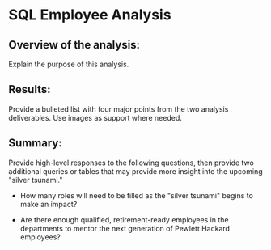 # SQL Employee Analysis

## Overview of the analysis: 

Explain the purpose of this analysis.


## Results: 

Provide a bulleted list with four major points from the two analysis deliverables. Use images as support where needed.


## Summary: 

Provide high-level responses to the following questions, then provide two additional queries or tables that may provide more insight into the upcoming "silver tsunami."


* How many roles will need to be filled as the "silver tsunami" begins to make an impact?


* Are there enough qualified, retirement-ready employees in the departments to mentor the next generation of Pewlett Hackard employees?